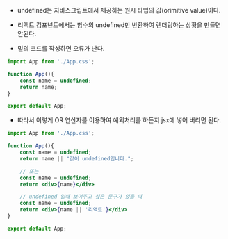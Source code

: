 - undefined는 자바스크립트에서 제공하는 원시 타입의 값(orimitive value)이다.
- 리액트 컴포넌트에서는 함수의 undefined만 반환하여 렌더링하는 상황을 만들면 안된다.

- 밑의 코드를 작성하면 오류가 난다.
```jsx
import App from './App.css';

function App(){
	const name = undefined;
	return name;
}

export default App;
```

- 따라서 이렇게 OR 연산자를 이용하여 예외처리를 하든지 jsx에 넣어 버리면 된다.

```jsx
import App from './App.css';

function App(){
	const name = undefined;
	return name || "값이 undefined입니다.";

	// 또는
	const name = undefined;
	return <div>{name}</div>

	// undefined 일때 보여주고 싶은 문구가 있을 때
	const name = undefined;
	return <div>{name || '리액트'}</div>
}

export default App;
```
